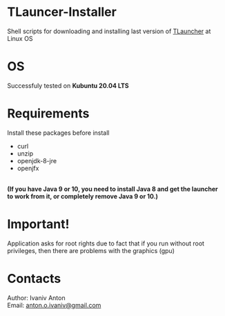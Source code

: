 # TLauncer-Installer
Shell scripts for downloading and installing last version of [TLauncher](https://tlauncher.org/) at Linux OS

# OS
  Successfuly tested on <b>Kubuntu 20.04 LTS</b>

# Requirements
Install these packages before install

- curl
- unzip
- openjdk-8-jre 
- openjfx
<br>
<b>(If you have Java 9 or 10, you need to install Java 8 and get the launcher to work from it,
or completely remove Java 9 or 10.)</b>

# Important!
Application asks for root rights due to fact that if you run without root privileges,
then there are problems with the graphics (gpu)

# Contacts
Author: Ivaniv Anton 
<br>
Email: anton.o.ivaniv@gmail.com
